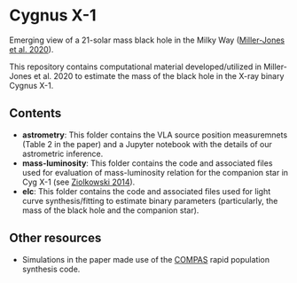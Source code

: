 # Cygnus X-1

Emerging view of a 21-solar mass black hole in the Milky Way ([Miller-Jones et al. 2020]()).

This repository contains computational material developed/utilized in Miller-Jones et al. 2020 to estimate the mass of the black hole in the X-ray binary Cygnus X-1.

## Contents

- **astrometry**: This folder contains the VLA source position measuremnets (Table 2 in the paper) and a Jupyter notebook with the details of our astrometric inference.
- **mass-luminosity**: This folder contains the code and associated files used for evaluation of mass-luminosity relation for the companion star in Cyg X-1 (see [Ziolkowski 2014](https://ui.adsabs.harvard.edu/abs/2014MNRAS.440L..61Z/abstract)).
- **elc**: This folder contains the code and associated files used for light curve synthesis/fitting to estimate binary parameters (particularly, the mass of the black hole and the companion star).

## Other resources

- Simulations in the paper made use of the [COMPAS](http://github.com/TeamCOMPAS/COMPAS) rapid population synthesis code.
